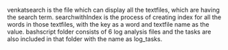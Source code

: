 venkatsearch is the file which can display all the textfiles, which are having the search term.
searchwithIndex is the process of creating index for all the words in those textfiles, with the key as a word and textfile name as 
the value.
bashscript folder consists of 6 log analysis files and the tasks are also included in that folder with the name as log_tasks.
